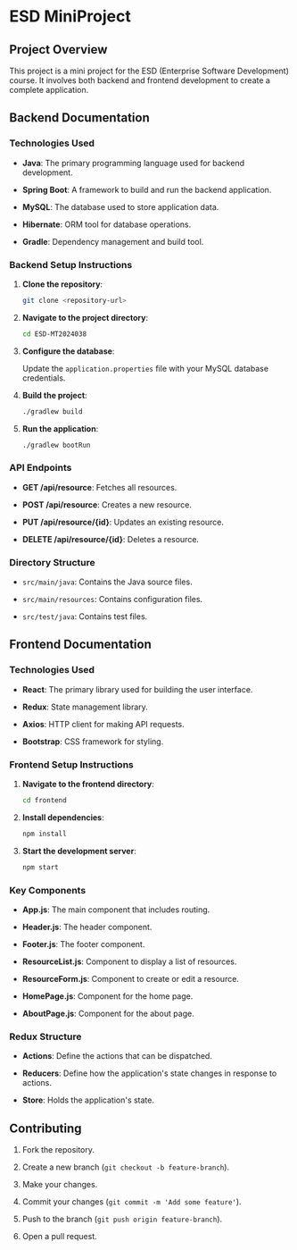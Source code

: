# ESD MiniProject

## Project Overview

This project is a mini project for the ESD (Enterprise Software Development) course. It involves both backend and frontend development to create a complete application.

## Backend Documentation

### Technologies Used

- **Java**: The primary programming language used for backend development.

- **Spring Boot**: A framework to build and run the backend application.

- **MySQL**: The database used to store application data.

- **Hibernate**: ORM tool for database operations.

- **Gradle**: Dependency management and build tool.

### Backend Setup Instructions

1. **Clone the repository**:

    ```sh
    git clone <repository-url>
    ```

2. **Navigate to the project directory**:

    ```sh
    cd ESD-MT2024038
    ```

3. **Configure the database**:

    Update the `application.properties` file with your MySQL database credentials.

4. **Build the project**:

    ```sh
    ./gradlew build
    ```

5. **Run the application**:

    ```sh
    ./gradlew bootRun
    ```

### API Endpoints

- **GET /api/resource**: Fetches all resources.

- **POST /api/resource**: Creates a new resource.

- **PUT /api/resource/{id}**: Updates an existing resource.

- **DELETE /api/resource/{id}**: Deletes a resource.

### Directory Structure

- `src/main/java`: Contains the Java source files.

- `src/main/resources`: Contains configuration files.

- `src/test/java`: Contains test files.

## Frontend Documentation

### Technologies Used

- **React**: The primary library used for building the user interface.

- **Redux**: State management library.

- **Axios**: HTTP client for making API requests.

- **Bootstrap**: CSS framework for styling.

### Frontend Setup Instructions

1. **Navigate to the frontend directory**:

    ```sh
    cd frontend
    ```

2. **Install dependencies**:

    ```sh
    npm install
    ```

3. **Start the development server**:

    ```sh
    npm start
    ```

### Key Components

- **App.js**: The main component that includes routing.

- **Header.js**: The header component.

- **Footer.js**: The footer component.

- **ResourceList.js**: Component to display a list of resources.

- **ResourceForm.js**: Component to create or edit a resource.

- **HomePage.js**: Component for the home page.

- **AboutPage.js**: Component for the about page.

### Redux Structure

- **Actions**: Define the actions that can be dispatched.

- **Reducers**: Define how the application's state changes in response to actions.

- **Store**: Holds the application's state.

## Contributing

1. Fork the repository.

2. Create a new branch (`git checkout -b feature-branch`).

3. Make your changes.

4. Commit your changes (`git commit -m 'Add some feature'`).

5. Push to the branch (`git push origin feature-branch`).

6. Open a pull request.
